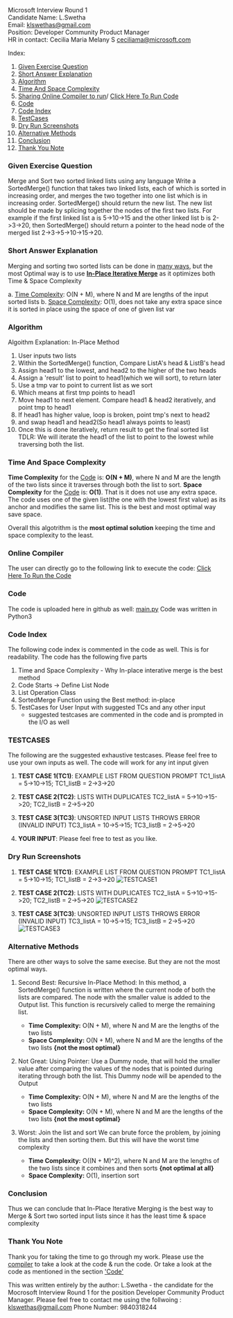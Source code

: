 Microsoft Interview Round 1<br />
Candidate Name: L.Swetha <br />
Email: klswethas@gmail.com<br />
Position: Developer Community Product Manager<br />
HR in contact: Cecilia Maria Melany S <ceciliama@microsoft.com><br />

Index: 
1.  [Given Exercise Question](#given-exercise-question)
2.  [Short Answer Explanation](#short-answer-explanation)
3.  [Algorithm](#algorithm)
4.  [Time And Space Complexity](#time-and-space-complexity)
5.  [Sharing Online Compiler to run](#online-compiler)/ [Click Here To Run Code](https://onlinegdb.com/JOwTqrbFj)
6.  [Code](https://github.com/LSwethanara/Microsoft_Interview_Round1/blob/main/main.py)
7.  [Code Index](#code-index)
8.  [TestCases](#testcases)
9.  [Dry Run Screenshots](#dry-run-screenshots)
10. [Alternative Methods](#alternative-methods)
11. [Conclusion](#conclusion)
12. [Thank You Note](#thank-you-note)

### Given Exercise Question
<a name = '#given-exercise-question'></a>

Merge and Sort two sorted linked lists using any language
Write a SortedMerge() function that takes two linked lists, each of which is sorted in increasing order, and merges the two together into one list which is in increasing order. SortedMerge() should return the new list. The new list should be made by splicing together the nodes of the first two lists.
For example if the first linked list a is 5->10->15 and the other linked list b is 2->3->20, then SortedMerge() should return a pointer to the head node of the merged list 2->3->5->10->15->20.



### Short Answer Explanation
<a name = '#short-answer-explanation'></a>
Merging and sorting two sorted lists can be done in [many ways](#alternatives), but the most Optimal way is to use [**In-Place Iterative Merge**](#algorithm) as it optimizes both Time & Space Complexity

a. [Time Complexity](#complexity): O(N + M), where N and M are lengths of the input sorted lists
b. [Space Complexity](#complexity): O(1), does not take any extra space since it is sorted in place using the space of one of given list var 



### Algorithm
<a name = '#algorithm'></a>
Algoithm Explanation: In-Place Method
1. User inputs two lists
2. Within the SortedMerge() function, Compare ListA's head & ListB's head 
3. Assign head1 to the lowest, and head2 to the higher of the two heads
4. Assign a 'result' list to point to head1(which we will sort), to return later
5. Use a tmp var to point to current list as we sort
6. Which means at first tmp points to head1
7. Move head1 to next element. Compare head1 & head2 iteratively, and point tmp to head1
8. If head1 has higher value, loop is broken, point tmp's next to head2
7. and swap head1 and head2(So head1 always points to least)
8. Once this is done iteratively, return result to get the final sorted list
TDLR: We will iterate the head1 of the list to point to the lowest while traversing both the list. 




### Time And Space Complexity
<a name = '#time-and-space-complexity'></a>
**Time Complexity** for the [Code](https://github.com/LSwethanara/Microsoft_Interview_Round1/blob/main/main.py) is: **O(N + M)**, where N and M are the length of the two lists since it traverses through both the list to sort. 
**Space Complexity** for the [Code](https://github.com/LSwethanara/Microsoft_Interview_Round1/blob/main/main.py) is: **O(1)**. That is it does not use any extra space. The code uses one of the given list(the one with the lowest first value) as its anchor and modifies the same list. This is the best and most optimal way save space. 

Overall this algotrithm is the **most optimal solution** keeping the time and space complexity to the least. 



### Online Compiler
<a name = '#online-compiler'></a>
The user can directly go to the following link to execute the code: 
[Click Here To Run the Code](https://onlinegdb.com/JOwTqrbFj)



### Code
<a name = '#code'></a>
The code is uploaded here in github as well: [main.py](https://github.com/LSwethanara/Microsoft_Interview_Round1/blob/main/main.py)
Code was written in Python3


### Code Index
<a name = '#code-index'></a>
The following code index is commented in the code as well. This is for readability. 
The code has the following five parts 
1. Time and Space Complexity - Why In-place interative merge is the best method
2. Code Starts -> Define List Node
3. List Operation Class
4. SortedMerge Function using the Best method: in-place
5. TestCases for User Input with suggested TCs and any other input
     - suggested testcases are commented in the code and is prompted in the I/O as well


### TESTCASES
<a name = '#testcases'></a>
The following are the suggested exhaustive testcases. 
Please feel free to use your own inputs as well. The code will work for any int input given 

1. **TEST CASE 1(TC1)**: EXAMPLE LIST FROM QUESTION PROMPT 
   TC1_listA = 5->10->15; TC1_listB = 2->3->20

2. **TEST CASE 2(TC2)**: LISTS WITH DUPLICATES 
   TC2_listA = 5->10->15->20; TC2_listB = 2->5->20

3. **TEST CASE 3(TC3)**: UNSORTED INPUT LISTS THROWS ERROR (INVALID INPUT) 
   TC3_listA = 10->5->15; TC3_listB = 2->5->20

4. **YOUR INPUT**: Please feel free to test as you like. 



### Dry Run Screenshots
<a name = '#dry-run-screenshots'></a>

1. **TEST CASE 1(TC1)**: EXAMPLE LIST FROM QUESTION PROMPT 
   TC1_listA = 5->10->15; TC1_listB = 2->3->20
   ![TESTCASE1](https://user-images.githubusercontent.com/13202839/165770961-3126026a-f3dd-46f6-b95a-c2b6630e15e9.PNG)

2. **TEST CASE 2(TC2)**: LISTS WITH DUPLICATES 
   TC2_listA = 5->10->15->20; TC2_listB = 2->5->20
   ![TESTCASE2](https://user-images.githubusercontent.com/13202839/165771035-b0683e60-472d-42e5-83da-c1db276e5c7f.PNG)
   
3. **TEST CASE 3(TC3)**: UNSORTED INPUT LISTS THROWS ERROR (INVALID INPUT) 
   TC3_listA = 10->5->15; TC3_listB = 2->5->20
   ![TESTCASE3](https://user-images.githubusercontent.com/13202839/165771105-77ecbd8a-4cf4-423b-b4c4-9a7a4262aa3f.PNG)


### Alternative Methods
<a name = '#alternative-methods'></a>

There are other ways to solve the same execise. But they are not the most optimal ways. 
1. Second Best: Recursive In-Place Method: 
    In this method, a SortedMerge() function is written where the current node of both the lists are compared. The node with the smaller value is added to the Output       list. This function is recursively called to merge the remaining list. 
    
    - **Time Complexity:** O(N + M), where N and M are the lengths of the two lists
    - **Space Complexity:** O(N + M), where N and M are the lengths of the two lists **{not the most optimal}**
   
2. Not Great: Using Pointer: 
     Use a Dummy node, that will hold the smaller value after comparing the values of the nodes that is pointed during iterating through both the list. This Dummy node      will be apended to the Output 
     
    - **Time Complexity:** O(N + M), where N and M are the lengths of the two lists
    - **Space Complexity:** O(N + M), where N and M are the lengths of the two lists **{not the most optimal}**

3. Worst: Join the list and sort
      We can brute force the problem, by joining the lists and then sorting them. But this will have the worst time complexity 
     
    - **Time Complexity:** O((N + M)^2), where N and M are the lengths of the two lists since it combines and then sorts **{not optimal at all}**
    - **Space Complexity:** O(1), insertion sort   
     
### Conclusion
<a name = '#conclusion'></a>
Thus we can conclude that In-Place Iterative Merging is the best way to Merge & Sort two sorted input lists since it has the least time & space complexity  

### Thank You Note
<a name = '#thank-you-note'></a>
Thank you for taking the time to go through my work. Please use the [compiler](#online-compiler) to take a look at the code & run the code.
Or take a look at the code as mentioned in the section ['Code'](#code)

This was written entirely by the author: L.Swetha - the candidate for the Mocrosoft Interview Round 1 for the position Developer Community Product Manager. 
Please feel free to contact me using the follwoing : klswethas@gmail.com
Phone Number: 9840318244

